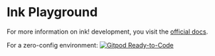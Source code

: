 # Ink Playground

For more information on ink! development, you visit the [official docs](https://paritytech.github.io/ink-docs/).

For a zero-config environment:
[![Gitpod Ready-to-Code](https://img.shields.io/badge/Gitpod-ready--to--code-blue?logo=gitpod)](https://gitpod.io/#https://github.com/adibhanna/flipper)
